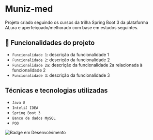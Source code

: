 # Muniz-med

Projeto criado seguindo os cursos da trilha Spring Boot 3 da plataforma ALura e aperfeiçoado/melhorado com base em estudos seguintes.

## :hammer: Funcionalidades do projeto

- `Funcionalidade 1`: descrição da funcionalidade 1
- `Funcionalidade 2`: descrição da funcionalidade 2
- `Funcionalidade 2a`: descrição da funcionalidade 2a relacionada à funcionalidade 2
- `Funcionalidade 3`: descrição da funcionalidade 3

## Técnicas e tecnologias utilizadas
- `Java 8`
- `InteliJ IDEA`
- `Spring Boot 3`
- `Banco de dados MySQL`
- `POO`

![Badge em Desenvolvimento](http://img.shields.io/static/v1?label=STATUS&message=EM%20DESENVOLVIMENTO&color=GREEN&style=for-the-badge)
